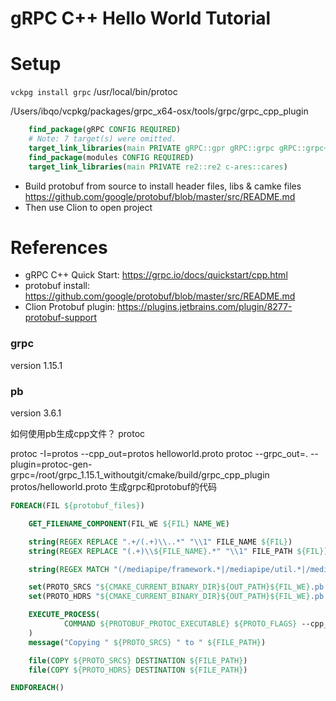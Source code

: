 gRPC C++ Hello World Tutorial
==============================

# Setup

`vckpg install grpc`
/usr/local/bin/protoc


/Users/ibqo/vcpkg/packages/grpc_x64-osx/tools/grpc/grpc_cpp_plugin


```cmake
    find_package(gRPC CONFIG REQUIRED)
    # Note: 7 target(s) were omitted.
    target_link_libraries(main PRIVATE gRPC::gpr gRPC::grpc gRPC::grpc++ gRPC::grpc++_alts)
    find_package(modules CONFIG REQUIRED)
    target_link_libraries(main PRIVATE re2::re2 c-ares::cares)
```

* Build protobuf from source to install header files, libs & camke files https://github.com/google/protobuf/blob/master/src/README.md
* Then use Clion to open project

# References

* gRPC C++ Quick Start: https://grpc.io/docs/quickstart/cpp.html
* protobuf install: https://github.com/google/protobuf/blob/master/src/README.md
* Clion Protobuf plugin: https://plugins.jetbrains.com/plugin/8277-protobuf-support

### grpc
version
        1.15.1
        
### pb
version
3.6.1

如何使用pb生成cpp文件？
protoc 

protoc -I=protos --cpp_out=protos helloworld.proto
protoc --grpc_out=. --plugin=protoc-gen-grpc=/root/grpc_1.15.1_withoutgit/cmake/build/grpc_cpp_plugin protos/helloworld.proto
生成grpc和protobuf的代码


```cmake
FOREACH(FIL ${protobuf_files})

    GET_FILENAME_COMPONENT(FIL_WE ${FIL} NAME_WE)

    string(REGEX REPLACE ".+/(.+)\\..*" "\\1" FILE_NAME ${FIL})
    string(REGEX REPLACE "(.+)\\${FILE_NAME}.*" "\\1" FILE_PATH ${FIL})

    string(REGEX MATCH "(/mediapipe/framework.*|/mediapipe/util.*|/mediapipe/calculators/internal/)" OUT_PATH ${FILE_PATH})

    set(PROTO_SRCS "${CMAKE_CURRENT_BINARY_DIR}${OUT_PATH}${FIL_WE}.pb.cc")
    set(PROTO_HDRS "${CMAKE_CURRENT_BINARY_DIR}${OUT_PATH}${FIL_WE}.pb.h")

    EXECUTE_PROCESS(
            COMMAND ${PROTOBUF_PROTOC_EXECUTABLE} ${PROTO_FLAGS} --cpp_out=${PROTO_META_BASE_DIR} ${FIL}
    )
    message("Copying " ${PROTO_SRCS} " to " ${FILE_PATH})

    file(COPY ${PROTO_SRCS} DESTINATION ${FILE_PATH})
    file(COPY ${PROTO_HDRS} DESTINATION ${FILE_PATH})

ENDFOREACH()
```
